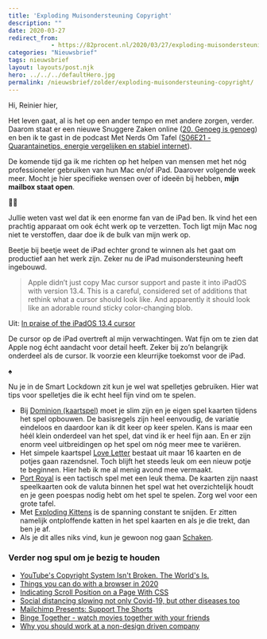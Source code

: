 ```yaml
---
title: 'Exploding Muisondersteuning Copyright'
description: ""
date: 2020-03-27
redirect_from: 
            - https://82procent.nl/2020/03/27/exploding-muisondersteuning-copyright/
categories: "Nieuwsbrief"
tags: nieuwsbrief	
layout: layouts/post.njk
hero: ../../../defaultHero.jpg
permalink: /nieuwsbrief/zolder/exploding-muisondersteuning-copyright/
---
```

<!-- wp:paragraph -->

Hi, Reinier hier,

<!-- /wp:paragraph -->

<!-- wp:paragraph -->

Het leven gaat, al is het op een ander tempo en met andere zorgen, verder. Daarom staat er een nieuwe Snuggere Zaken online ([20. Genoeg is genoeg](https://www.snuggerezaken.nl/20)) en ben ik te gast in de podcast Met Nerds Om Tafel ([S06E21 - Quarantainetips, energie vergelijken en stabiel internet](https://www.metnerdsomtafel.nl/podcast/s06e21-reinier-ladan.html)).

<!-- /wp:paragraph -->

<!-- wp:paragraph -->

De komende tijd ga ik me richten op het helpen van mensen met het nóg professioneler gebruiken van hun Mac en/of iPad. Daarover volgende week meer. Mocht je hier specifieke wensen over of ideeën bij hebben, **mijn mailbox staat open**.

<!-- /wp:paragraph -->

<!-- wp:paragraph -->

👨‍💻

<!-- /wp:paragraph -->

<!-- wp:paragraph -->

Jullie weten vast wel dat ik een enorme fan van de iPad ben. Ik vind het een prachtig apparaat om ook écht werk op te verzetten. Toch ligt mijn Mac nog niet te verstoffen, daar doe ik de bulk van mijn werk op.

<!-- /wp:paragraph -->

<!-- wp:paragraph -->

Beetje bij beetje weet de iPad echter grond te winnen als het gaat om productief aan het werk zijn. Zeker nu de iPad muisondersteuning heeft ingebouwd.

<!-- /wp:paragraph -->

<!-- wp:quote -->

> Apple didn’t just copy Mac cursor support and paste it into iPadOS with version 13.4. This is a careful, considered set of additions that rethink what a cursor should look like. And apparently it should look like an adorable round sticky color-changing blob.

<!-- /wp:quote -->

<!-- wp:paragraph -->

Uit: [In praise of the iPadOS 13.4 cursor](https://sixcolors.com/post/2020/03/in-praise-of-the-ipados-134-cursor/)

<!-- /wp:paragraph -->

<!-- wp:paragraph -->

De cursor op de iPad overtreft al mijn verwachtingen. Wat fijn om te zien dat Apple nog écht aandacht voor detail heeft. Zeker bij zo’n belangrijk onderdeel als de cursor. Ik voorzie een kleurrijke toekomst voor de iPad.

<!-- /wp:paragraph -->

<!-- wp:paragraph -->

♠️

<!-- /wp:paragraph -->

<!-- wp:paragraph -->

Nu je in de Smart Lockdown zit kun je wel wat spelletjes gebruiken. Hier wat tips voor spelletjes die ik echt heel fijn vind om te spelen.

<!-- /wp:paragraph -->

<!-- wp:list -->

- Bij [Dominion (kaartspel)](<https://nl.wikipedia.org/wiki/Dominion_(kaartspel)>) moet je slim zijn en je eigen spel kaarten tijdens het spel opbouwen. De basisregels zijn heel eenvoudig, de variatie eindeloos en daardoor kan ik dit keer op keer spelen. Kans is maar een héél klein onderdeel van het spel, dat vind ik er heel fijn aan. En er zijn enorm veel uitbreidingen op het spel om nóg meer mee te variëren.
- Het simpele kaartspel [Love Letter](https://www.rollthedice.nl/2013/05/10/love-letter/) bestaat uit maar 16 kaarten en de potjes gaan razendsnel. Toch blijft het steeds leuk om een nieuw potje te beginnen. Hier heb ik me al menig avond mee vermaakt.
- [Port Royal](https://boardgamegeek.com/boardgame/156009/port-royal) is een tactisch spel met een leuk thema. De kaarten zijn naast speelkaarten ook de valuta binnen het spel wat het overzichtelijk houdt en je geen poespas nodig hebt om het spel te spelen. Zorg wel voor een grote tafel.
- Met [Exploding Kittens](https://www.youtube.com/watch?v=By0TWMv8hUI) is de spanning constant te snijden. Er zitten namelijk ontploffende katten in het spel kaarten en als je die trekt, dan ben je af.
- Als je dit alles niks vind, kun je gewoon nog gaan [Schaken](https://nl.wikipedia.org/wiki/Schaken).

<!-- /wp:list -->

<!-- wp:heading {"level":3} -->

### Verder nog spul om je bezig te houden

<!-- /wp:heading -->

<!-- wp:list -->

- [YouTube's Copyright System Isn't Broken. The World's Is.](https://www.youtube.com/watch?v=1Jwo5qc78QU)
- [Things you can do with a browser in 2020](https://github.com/luruke/browser-2020)
- [Indicating Scroll Position on a Page With CSS](https://css-tricks.com/indicating-scroll-position-on-a-page-with-css/?ref=heydesigner)
- [Social distancing slowing not only Covid-19, but other diseases too](https://qz.com/1824020/social-distancing-slowing-not-only-covid-19-but-other-diseases-too/)
- [Mailchimp Presents: Support The Shorts](https://mailchimp.com/presents/sxsw/)
- [Binge Together - watch movies together with your friends](https://bingetogether.com/)
- [Why you should work at a non-design driven company](https://vanschneider.com/why-you-should-work-at-a-non-design-company?ref=heydesigner)

<!-- /wp:list -->

<!-- wp:block {"ref":214} /-->
